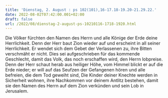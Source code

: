 ```yaml
---
title: 'Dienstag, 2. August : ps 102(101),16-17.18-19.20-21.29.22.'
date: 2022-08-02T07:42:00.001+02:00
draft: false
url: /2022/08/dienstag-2-august-ps-10210116-1718-1920.html
---
```


Die Völker fürchten den Namen des Herrn und alle Könige der Erde deine Herrlichkeit. Denn der Herr baut Zion wieder auf und erscheint in all seiner Herrlichkeit. Er wendet sich dem Gebet der Verlassenen zu, ihre Bitten verschmäht er nicht. Dies sei aufgeschrieben für das kommende Geschlecht, damit das Volk, das noch erschaffen wird, den Herrn lobpreise. Denn der Herr schaut herab aus heiliger Höhe, vom Himmel blickt er auf die Erde nieder; er will auf das Seufzen der Gefangenen hören und alle befreien, die dem Tod geweiht sind, Die Kinder deiner Knechte werden in Sicherheit wohnen, ihre Nachkommen vor deinem Antlitz bestehen, damit sie den Namen des Herrn auf dem Zion verkünden und sein Lob in Jerusalem.
